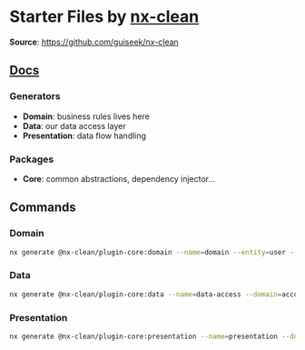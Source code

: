 # Starter Files by [nx-clean](https://github.com/guiseek/nx-clean)

**Source**: <https://github.com/guiseek/nx-clean>

## [Docs](https://github.com/guiseek/nx-clean#docs=)

### Generators

- **Domain**: business rules lives here
- **Data**: our data access layer
- **Presentation**: data flow handling

### Packages

- **Core**: common abstractions, dependency injector...

## Commands

### Domain

```bash
nx generate @nx-clean/plugin-core:domain --name=domain --entity=user --directory=account  --repository --usecases --tags=type:domain,scope:account
```

### Data

```bash
nx generate @nx-clean/plugin-core:data --name=data-access --domain=account-domain --entity=user --directory=account --inmemory --tags=type:data,scope:account
```

### Presentation

```bash
nx generate @nx-clean/plugin-core:presentation --name=presentation --domain=account-domain --entity=user --directory=account --data=account-data-access --tags=type:presentation,scope:account
```
